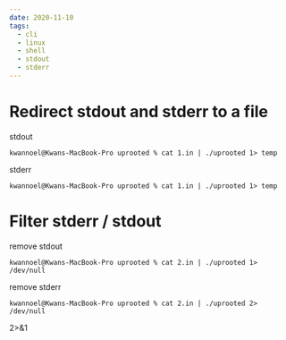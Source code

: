 ```yaml
---
date: 2020-11-10
tags: 
  - cli
  - linux
  - shell
  - stdout
  - stderr
---
```


# Redirect stdout and stderr to a file


stdout
```
kwannoel@Kwans-MacBook-Pro uprooted % cat 1.in | ./uprooted 1> temp
```

stderr
```
kwannoel@Kwans-MacBook-Pro uprooted % cat 1.in | ./uprooted 1> temp
```

# Filter stderr / stdout

remove stdout
```
kwannoel@Kwans-MacBook-Pro uprooted % cat 2.in | ./uprooted 1> /dev/null
```

remove stderr
```
kwannoel@Kwans-MacBook-Pro uprooted % cat 2.in | ./uprooted 2> /dev/null
```

2>&1
